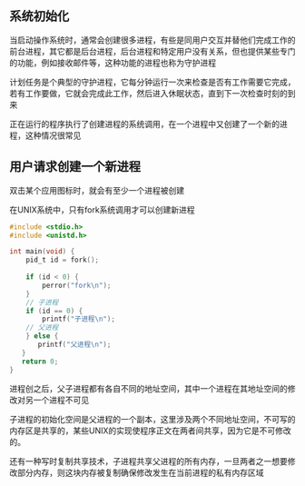 <!--
 * @Description: 
 * @Version: 1.0
 * @Author: DaLao
 * @Email: dalao_li@163.com
 * @Date: 2021-11-11 21:53:16
 * @LastEditors: DaLao
 * @LastEditTime: 2021-12-15 21:53:41
-->

## 系统初始化

当启动操作系统时，通常会创建很多进程，有些是同用户交互并替他们完成工作的前台进程，其它都是后台进程，后台进程和特定用户没有关系，但也提供某些专门的功能，例如接收邮件等，这种功能的进程也称为守护进程

计划任务是个典型的守护进程，它每分钟运行一次来检查是否有工作需要它完成，若有工作要做，它就会完成此工作，然后进入休眠状态，直到下一次检查时刻的到来

正在运行的程序执行了创建进程的系统调用，在一个进程中又创建了一个新的进程，这种情况很常见

## 用户请求创建一个新进程

双击某个应用图标时，就会有至少一个进程被创建

在UNIX系统中，只有fork系统调用才可以创建新进程

```c
#include <stdio.h>
#include <unistd.h>

int main(void) {
    pid_t id = fork();
    
    if (id < 0) {
        perror("fork\n");
    }
    // 子进程
    if (id == 0) {  
        printf("子进程\n");
    // 父进程
    } else {  
       printf("父进程\n");
   }
   return 0;
}
```

进程创之后，父子进程都有各自不同的地址空间，其中一个进程在其地址空间的修改对另一个进程不可见

子进程的初始化空间是父进程的一个副本，这里涉及两个不同地址空间，不可写的内存区是共享的，某些UNIX的实现使程序正文在两者间共享，因为它是不可修改的。

还有一种写时复制共享技术，子进程共享父进程的所有内存，一旦两者之一想要修改部分内存，则这块内存被复制确保修改发生在当前进程的私有内存区域

